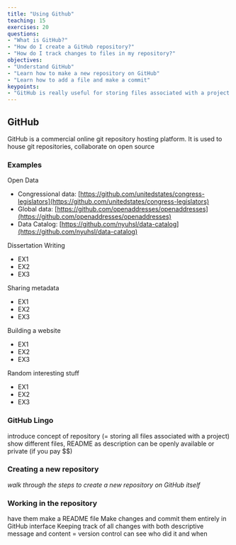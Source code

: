 ```yaml
---
title: "Using Github"
teaching: 15
exercises: 20
questions:
- "What is GitHub?"
- "How do I create a GitHub repository?"
- "How do I track changes to files in my repository?"
objectives:
- "Understand GitHub"
- "Learn how to make a new repository on GitHub"
- "Learn how to add a file and make a commit"
keypoints:
- "GitHub is really useful for storing files associated with a project and keeping record of changes to those files"
---
```


## GitHub
GitHub is a commercial online git repository hosting platform. It is used to house git repositories, collaborate on open source 

### Examples
Open Data

+ Congressional data: [https://github.com/unitedstates/congress-legislators](https://github.com/unitedstates/congress-legislators)
+ Global data: [https://github.com/openaddresses/openaddresses](https://github.com/openaddresses/openaddresses)
+ Data Catalog: [https://github.com/nyuhsl/data-catalog](https://github.com/nyuhsl/data-catalog)

Dissertation Writing

+ EX1
+ EX2
+ EX3

Sharing metadata

+ EX1
+ EX2
+ EX3

Building a website

+ EX1
+ EX2
+ EX3

Random interesting stuff

+ EX1
+ EX2
+ EX3

### GitHub Lingo
introduce concept of repository (= storing all files associated with a project)
show different files, README as description
can be openly available or private (if you pay $$)

### Creating a new repository

_walk through the steps to create a new repository on GitHub itself_

### Working in the repository
have them make a README file 
Make changes and commit them entirely in GitHub interface
Keeping track of all changes with both descriptive message and content = version control
can see who did it and when